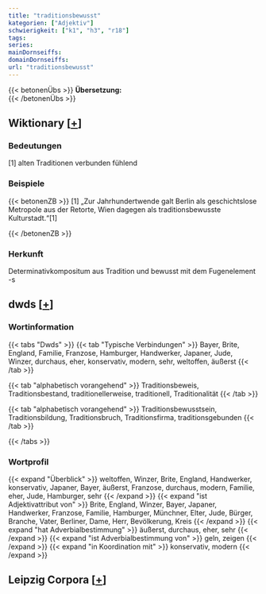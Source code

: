```yaml
---
title: "traditionsbewusst"
kategorien: ["Adjektiv"]
schwierigkeit: ["k1", "h3", "r18"]
tags:
series:
mainDornseiffs:
domainDornseiffs:
url: "traditionsbewusst"
---
```


{{< betonenÜbs >}}
**Übersetzung:**  
{{< /betonenÜbs >}}

## Wiktionary [[+](https://de.wiktionary.org/wiki/traditionsbewusst)]

### Bedeutungen
[1] alten Traditionen verbunden fühlend  

### Beispiele
{{< betonenZB >}}
[1] „Zur Jahrhundertwende galt Berlin als geschichtslose Metropole aus der Retorte, Wien dagegen als traditionsbewusste Kulturstadt.“[1]  

{{< /betonenZB >}}
### Herkunft
Determinativkompositum aus Tradition und bewusst mit dem Fugenelement -s  



## dwds [[+](https://www.dwds.de/wb/traditionsbewusst)]

### Wortinformation
{{< tabs "Dwds" >}}
{{< tab "Typische Verbindungen" >}}
Bayer, Brite, England, Familie, Franzose, Hamburger, Handwerker, Japaner, Jude, Winzer, durchaus, eher, konservativ, modern, sehr, weltoffen, äußerst
{{< /tab >}}

{{< tab "alphabetisch vorangehend" >}}
Traditionsbeweis, Traditionsbestand, traditionellerweise, traditionell, Traditionalität
{{< /tab >}}

{{< tab "alphabetisch vorangehend" >}}
Traditionsbewusstsein, Traditionsbildung, Traditionsbruch, Traditionsfirma, traditionsgebunden
{{< /tab >}}

{{< /tabs >}}

### Wortprofil
{{< expand "Überblick" >}} weltoffen, Winzer, Brite, England, Handwerker, konservativ, Japaner, Bayer, äußerst, Franzose, durchaus, modern, Familie, eher, Jude, Hamburger, sehr {{< /expand >}}
{{< expand "ist Adjektivattribut von" >}} Brite, England, Winzer, Bayer, Japaner, Handwerker, Franzose, Familie, Hamburger, Münchner, Elter, Jude, Bürger, Branche, Vater, Berliner, Dame, Herr, Bevölkerung, Kreis {{< /expand >}}
{{< expand "hat Adverbialbestimmung" >}} äußerst, durchaus, eher, sehr {{< /expand >}}
{{< expand "ist Adverbialbestimmung von" >}} geln, zeigen {{< /expand >}}
{{< expand "in Koordination mit" >}} konservativ, modern {{< /expand >}}

## Leipzig Corpora [[+](https://corpora.uni-leipzig.de/en/res?word=traditionsbewusst&corpusId=deu_newscrawl-public_2018)]

